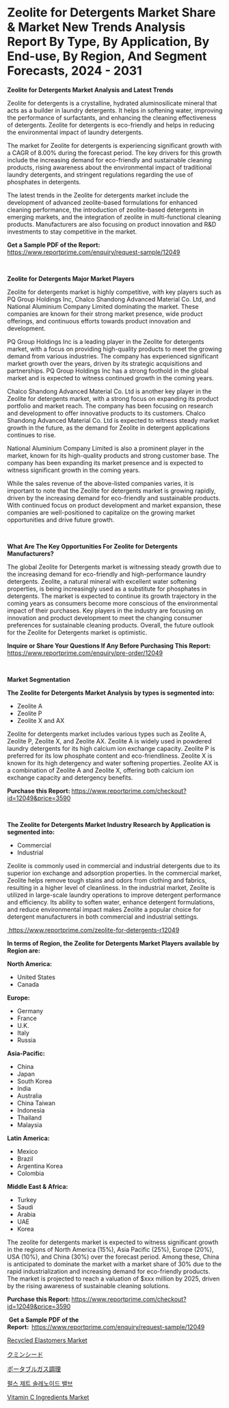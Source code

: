 <p><h1>Zeolite for Detergents Market Share & Market New Trends Analysis Report By Type, By Application, By End-use, By Region, And Segment Forecasts, 2024 - 2031</h1></p><p><strong>Zeolite for Detergents Market Analysis and Latest Trends</strong></p>
<p><p>Zeolite for detergents is a crystalline, hydrated aluminosilicate mineral that acts as a builder in laundry detergents. It helps in softening water, improving the performance of surfactants, and enhancing the cleaning effectiveness of detergents. Zeolite for detergents is eco-friendly and helps in reducing the environmental impact of laundry detergents.</p><p>The market for Zeolite for detergents is experiencing significant growth with a CAGR of 8.00% during the forecast period. The key drivers for this growth include the increasing demand for eco-friendly and sustainable cleaning products, rising awareness about the environmental impact of traditional laundry detergents, and stringent regulations regarding the use of phosphates in detergents.</p><p>The latest trends in the Zeolite for detergents market include the development of advanced zeolite-based formulations for enhanced cleaning performance, the introduction of zeolite-based detergents in emerging markets, and the integration of zeolite in multi-functional cleaning products. Manufacturers are also focusing on product innovation and R&D investments to stay competitive in the market.</p></p>
<p><strong>Get a Sample PDF of the Report:&nbsp;</strong> <a href="https://www.reportprime.com/enquiry/request-sample/12049">https://www.reportprime.com/enquiry/request-sample/12049</a></p>
<p>&nbsp;</p>
<p><strong>Zeolite for Detergents Major Market Players</strong></p>
<p><p>Zeolite for detergents market is highly competitive, with key players such as PQ Group Holdings Inc, Chalco Shandong Advanced Material Co. Ltd, and National Aluminium Company Limited dominating the market. These companies are known for their strong market presence, wide product offerings, and continuous efforts towards product innovation and development.</p><p>PQ Group Holdings Inc is a leading player in the Zeolite for detergents market, with a focus on providing high-quality products to meet the growing demand from various industries. The company has experienced significant market growth over the years, driven by its strategic acquisitions and partnerships. PQ Group Holdings Inc has a strong foothold in the global market and is expected to witness continued growth in the coming years.</p><p>Chalco Shandong Advanced Material Co. Ltd is another key player in the Zeolite for detergents market, with a strong focus on expanding its product portfolio and market reach. The company has been focusing on research and development to offer innovative products to its customers. Chalco Shandong Advanced Material Co. Ltd is expected to witness steady market growth in the future, as the demand for Zeolite in detergent applications continues to rise.</p><p>National Aluminium Company Limited is also a prominent player in the market, known for its high-quality products and strong customer base. The company has been expanding its market presence and is expected to witness significant growth in the coming years.</p><p>While the sales revenue of the above-listed companies varies, it is important to note that the Zeolite for detergents market is growing rapidly, driven by the increasing demand for eco-friendly and sustainable products. With continued focus on product development and market expansion, these companies are well-positioned to capitalize on the growing market opportunities and drive future growth.</p></p>
<p>&nbsp;</p>
<p><strong>What Are The Key Opportunities For Zeolite for Detergents Manufacturers?</strong></p>
<p><p>The global Zeolite for Detergents market is witnessing steady growth due to the increasing demand for eco-friendly and high-performance laundry detergents. Zeolite, a natural mineral with excellent water softening properties, is being increasingly used as a substitute for phosphates in detergents. The market is expected to continue its growth trajectory in the coming years as consumers become more conscious of the environmental impact of their purchases. Key players in the industry are focusing on innovation and product development to meet the changing consumer preferences for sustainable cleaning products. Overall, the future outlook for the Zeolite for Detergents market is optimistic.</p></p>
<p><strong>Inquire or Share Your Questions If Any Before Purchasing This Report:</strong> <a href="https://www.reportprime.com/enquiry/pre-order/12049">https://www.reportprime.com/enquiry/pre-order/12049</a></p>
<p>&nbsp;</p>
<p><strong>Market Segmentation</strong></p>
<p><strong>The Zeolite for Detergents Market Analysis by types is segmented into:</strong></p>
<p><ul><li>Zeolite A</li><li>Zeolite P</li><li>Zeolite X and AX</li></ul></p>
<p><p>Zeolite for detergents market includes various types such as Zeolite A, Zeolite P, Zeolite X, and Zeolite AX. Zeolite A is widely used in powdered laundry detergents for its high calcium ion exchange capacity. Zeolite P is preferred for its low phosphate content and eco-friendliness. Zeolite X is known for its high detergency and water softening properties. Zeolite AX is a combination of Zeolite A and Zeolite X, offering both calcium ion exchange capacity and detergency benefits.</p></p>
<p><strong>Purchase this Report:&nbsp;</strong><a href="https://www.reportprime.com/checkout?id=12049&price=3590">https://www.reportprime.com/checkout?id=12049&price=3590</a></p>
<p>&nbsp;</p>
<p><strong>The Zeolite for Detergents Market Industry Research by Application is segmented into:</strong></p>
<p><ul><li>Commercial</li><li>Industrial</li></ul></p>
<p><p>Zeolite is commonly used in commercial and industrial detergents due to its superior ion exchange and adsorption properties. In the commercial market, Zeolite helps remove tough stains and odors from clothing and fabrics, resulting in a higher level of cleanliness. In the industrial market, Zeolite is utilized in large-scale laundry operations to improve detergent performance and efficiency. Its ability to soften water, enhance detergent formulations, and reduce environmental impact makes Zeolite a popular choice for detergent manufacturers in both commercial and industrial settings.</p></p>
<p><a href="https://www.reportprime.com/zeolite-for-detergents-r12049">&nbsp;https://www.reportprime.com/zeolite-for-detergents-r12049</a></p>
<p><strong>In terms of Region, the Zeolite for Detergents Market Players available by Region are:</strong></p>
<p>
    <p> <strong> North America: </strong>
        <ul>
            <li>United States</li>
            <li>Canada</li>
        </ul>
        </p> 
    <p> <strong> Europe: </strong>
        <ul>
            <li>Germany</li>
            <li>France</li>
            <li>U.K.</li>
            <li>Italy</li>
            <li>Russia</li>
        </ul>
        </p> 
    <p> <strong> Asia-Pacific: </strong>
        <ul>
            <li>China</li>
            <li>Japan</li>
            <li>South Korea</li>
            <li>India</li>
            <li>Australia</li>
            <li>China Taiwan</li>
            <li>Indonesia</li>
            <li>Thailand</li>
            <li>Malaysia</li>
        </ul>
        </p> 
    <p> <strong> Latin America: </strong>
        <ul>
            <li>Mexico</li>
            <li>Brazil</li>
            <li>Argentina Korea</li>
            <li>Colombia</li>
        </ul>
        </p> 
    <p> <strong> Middle East & Africa: </strong>
        <ul>
            <li>Turkey</li>
            <li>Saudi</li>
            <li>Arabia</li>
            <li>UAE</li>
            <li>Korea</li>
        </ul>
    </p>
    </p>
<p><p>The zeolite for detergents market is expected to witness significant growth in the regions of North America (15%), Asia Pacific (25%), Europe (20%), USA (10%), and China (30%) over the forecast period. Among these, China is anticipated to dominate the market with a market share of 30% due to the rapid industrialization and increasing demand for eco-friendly products. The market is projected to reach a valuation of $xxx million by 2025, driven by the rising awareness of sustainable cleaning solutions.</p></p>
<p><strong>Purchase this Report: </strong><a href="https://www.reportprime.com/checkout?id=12049&price=3590">https://www.reportprime.com/checkout?id=12049&price=3590</a></p>
<p>&nbsp;<strong>Get a Sample PDF of the Report:&nbsp;&nbsp;</strong><a href="https://www.reportprime.com/enquiry/request-sample/12049">https://www.reportprime.com/enquiry/request-sample/12049</a></p>
<p><strong></strong></p>
<p><p><a href="https://github.com/susanjprice2023/Market-Research-Report-List-1/blob/main/recycled-elastomers-market.md">Recycled Elastomers Market</a></p><p><a href="https://medium.com/@abdielkilback/%E3%82%AF%E3%83%9F%E3%83%B3%E3%82%B7%E3%83%BC%E3%83%89%E5%B8%82%E5%A0%B4%E3%83%AC%E3%83%9D%E3%83%BC%E3%83%88%E3%81%AF-%E3%81%93%E3%81%AE%E5%B8%82%E5%A0%B4%E3%81%AE%E6%9C%80%E6%96%B0%E3%81%AE%E3%83%88%E3%83%AC%E3%83%B3%E3%83%89%E3%81%A8%E6%88%90%E9%95%B7%E3%81%AE%E6%A9%9F%E4%BC%9A%E3%82%92%E6%98%8E%E3%82%89%E3%81%8B%E3%81%AB%E3%81%97%E3%81%A6%E3%81%84%E3%81%BE%E3%81%99-7e08a4168245">クミンシード</a></p><p><a href="https://github.com/JerelSchulit20231/Market-Research-Report-List-1/blob/main/351647769741.md">ポータブルガス調理</a></p><p><a href="https://github.com/durgin521/Market-Research-Report-List-1/blob/main/395688067274.md">펄스 제트 솔레노이드 밸브</a></p><p><a href="https://github.com/RosemarieLeffler2023/Market-Research-Report-List-1/blob/main/vitamin-c-ingredients-market.md">Vitamin C Ingredients Market</a></p></p>